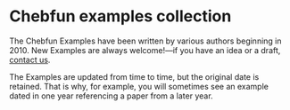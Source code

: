 Chebfun examples collection
===========================

The Chebfun Examples have been written by various authors beginning in 2010.
New Examples are always welcome!—if you have an idea or a draft, [contact us].

The Examples are updated from time to time, but the original date is retained.
That is why, for example, you will sometimes see an example dated in one year
referencing a paper from a later year.


[contact us]: http://chebfun.github.io/support/
